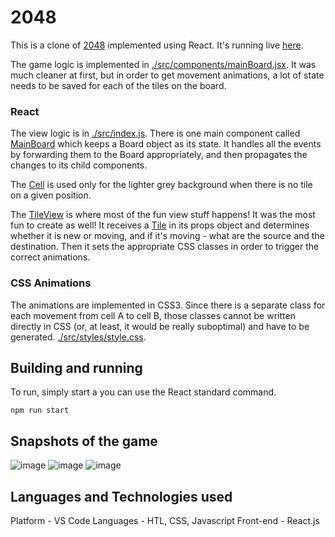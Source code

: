 # 2048
This is a clone of [2048](https://play2048.co/) implemented using React. It's running live [here]().

The game logic is implemented in [./src/components/mainBoard.jsx](). It was much cleaner at first, but in order to get movement animations, a lot of state needs to be saved for each of the tiles on the board.

### React

The view logic is in [./src/index.js](). There is one main component called [MainBoard]() which keeps a Board object as its state. It handles all the events by forwarding them to the Board appropriately, and then propagates the changes to its child components. 

The [Cell]() is used only for the lighter grey background when there is no tile on a given position.

The [TileView]() is where most of the fun view stuff happens! It was the most fun to create as well! It receives a [Tile]() in its props object and determines whether it is new or moving, and if it's moving - what are the source and the destination. Then it sets the appropriate CSS classes in order to trigger the correct animations.

### CSS Animations

The animations are implemented in CSS3. Since there is a separate class for each movement from cell A to cell B, those classes cannot be written directly in CSS (or, at least, it would be really suboptimal) and have to be generated. [./src/styles/style.css]().

## Building and running

To run, simply start a you can use the React standard command.

    npm run start
 
## Snapshots of the game

![image](https://user-images.githubusercontent.com/75546189/163919743-3807fa75-ca6e-48f3-857b-3a47e7f9117f.png)
![image](https://user-images.githubusercontent.com/75546189/163919961-2d6d93f8-6f7e-4f9e-86b5-6ab4048289ea.png)
![image](https://user-images.githubusercontent.com/75546189/163920029-ce3e7910-ea64-4ea9-b699-c011ac9accbc.png)


## Languages and Technologies used
Platform - VS Code 
Languages - HTL, CSS, Javascript
Front-end - React.js
